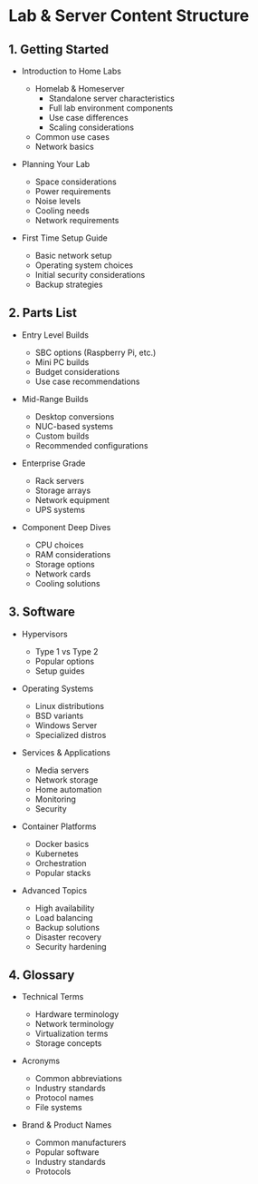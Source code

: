 # Lab & Server Content Structure

## 1. Getting Started
- Introduction to Home Labs
  - Homelab & Homeserver
    - Standalone server characteristics
    - Full lab environment components
    - Use case differences
    - Scaling considerations
  - Common use cases
  - Network basics

- Planning Your Lab
  - Space considerations
  - Power requirements
  - Noise levels
  - Cooling needs
  - Network requirements

- First Time Setup Guide
  - Basic network setup
  - Operating system choices
  - Initial security considerations
  - Backup strategies

## 2. Parts List
- Entry Level Builds
  - SBC options (Raspberry Pi, etc.)
  - Mini PC builds
  - Budget considerations
  - Use case recommendations

- Mid-Range Builds
  - Desktop conversions
  - NUC-based systems
  - Custom builds
  - Recommended configurations

- Enterprise Grade
  - Rack servers
  - Storage arrays
  - Network equipment
  - UPS systems

- Component Deep Dives
  - CPU choices
  - RAM considerations
  - Storage options
  - Network cards
  - Cooling solutions

## 3. Software
- Hypervisors
  - Type 1 vs Type 2
  - Popular options
  - Setup guides

- Operating Systems
  - Linux distributions
  - BSD variants
  - Windows Server
  - Specialized distros

- Services & Applications
  - Media servers
  - Network storage
  - Home automation
  - Monitoring
  - Security

- Container Platforms
  - Docker basics
  - Kubernetes
  - Orchestration
  - Popular stacks

- Advanced Topics
  - High availability
  - Load balancing
  - Backup solutions
  - Disaster recovery
  - Security hardening

## 4. Glossary
- Technical Terms
  - Hardware terminology
  - Network terminology
  - Virtualization terms
  - Storage concepts

- Acronyms
  - Common abbreviations
  - Industry standards
  - Protocol names
  - File systems

- Brand & Product Names
  - Common manufacturers
  - Popular software
  - Industry standards
  - Protocols
